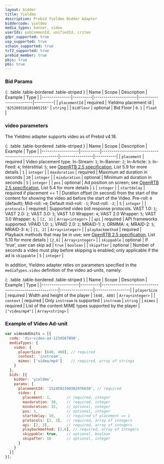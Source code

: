 ```yaml
---
layout: bidder
title: Yieldmo
description: Prebid Yieldmo Bidder Adaptor
biddercode: yieldmo
media_types: banner, video
userIds: pubCommonId, unifiedId, criteo
gdpr_supported: true
usp_supported: true
schain_supported: true
tcf2_supported: true
prebid_member: true
pbjs: true
pbs: true
---
```



### Bid Params

{: .table .table-bordered .table-striped }
| Name          | Scope    | Description          | Example                | Type     |
|---------------|----------|----------------------|------------------------|----------|
| `placementId` | required | Yieldmo placement id | `'825209316101005155'` | `string` |
| `bidFloor`    | optional |      Bid Floor       |         `0.1`          |  `float` |

### video parameters
The Yieldmo adapter supports video as of Prebid v4.18.

{: .table .table-bordered .table-striped }
| Name              | Scope    | Description                                            | Example         | Type      |
|-------------------|----------|--------------------------------------------------------|-----------------|-----------|
| `placement`       | required | Video placement type. In-Stream: `1`; In-Banner: `2`; In-Article: `3`: In-Feed: `4`; Interstitial: `5`; see [OpenRTB 2.5 specification](https://www.iab.com/wp-content/uploads/2016/03/OpenRTB-API-Specification-Version-2-5-FINAL.pdf), List 5.9 for more details | `1` | `integer` |
| `maxduration`     | required | Maximum ad duration in seconds                         | `20`            | `integer` |
| `minduration`     | optional | Minimum ad duration in seconds                         | `5`             | `integer` |
| `pos`             | optional | Ad position on screen; see [OpenRTB 2.5 specification](https://www.iab.com/wp-content/uploads/2016/03/OpenRTB-API-Specification-Version-2-5-FINAL.pdf), List 5.4 for more details | `1`  | `integer` |
| `startdelay`      | required if placement == 1 | Duration offset (in second) from the start of the content for showing the video ad before the start of the Video. Pre-roll: `0` (default); Mid-roll: `>0`; Default mid-roll: `-1`; Post-roll: `-2`; | `5`  | `integer` |
| `protocols`       | required | Supported video bid response protocols. VAST 1.0: `1`; VAST 2.0: `2`; VAST 3.0: `3`; VAST 1.0 Wrapper: `4`; VAST 2.0 Wrapper: `5`; VAST 3.0 Wrapper: `6`; | `[2, 3]`        | `Array<integer>` |
| `api`             | required | API frameworks supported. VPAID 1.0: `1`; VPAID 2.0: `2`; MRAID-1: `3`; ORMMA: `4`; MRAID-2: `5`; MRAID-3: `6`;                                           | `[1, 2]`        | `Array<integer>` |
| `playbackmethod`  | required | Playback methods that may be in use; see [OpenRTB 2.5 specification](https://www.iab.com/wp-content/uploads/2016/03/OpenRTB-API-Specification-Version-2-5-FINAL.pdf), List 5.10 for more details | `[2,6]`  | `Array<integer>` |
| `skippable`       | optional | If 'true', user can skip ad                            | `true`          | `boolean` |
| `skipafter`       | optional | Number of seconds a video must play before skipping is enabled; only applicable if the ad is `skippable` | `5`  | `integer` |

In addition, Yieldmo adapter relies on parameters specified in the `mediaTypes.video` definition of the video ad-units, namely:

{: .table .table-bordered .table-striped }
| Name              | Scope    | Description                                            | Example         | Type             |
|-------------------|----------|--------------------------------------------------------|-----------------|------------------|
| `playerSize`      | required | Width and height of the player                         | `[640, 480]`    | `Array<integer>` |
| `context`         | required | Only `instream` is supported                           | `instream`      | `string`         |
| `mimes`           | required | List of the content MIME types supported by the player | `["video/mp4"]` | `Array<string>`  |


### Example of Video Ad-unit
```javascript
var videoAdUnits = [{
  code: 'div-video-ad-1234567890',
  mediaTypes: {
    video: {
      playerSize: [640, 480], // required
      context: 'instream',
      mimes: ['video/mp4']    // required, array of strings
    }
  },
  bids: [{
    bidder: 'yieldmo',
    params: {
      placementId: '1524592390382976659', // required
      video: {
        placement: 1,       // required, integer
        maxduration: 30,    // required, integer
        minduration: 15,    // optional, integer
        pos: 1,             // optional, integer
        startdelay: 10,     // required if placement == 1
        protocols: [2, 3],  // required, array of integers
        api: [2, 3],        // required, array of integers
        playbackmethod: [2,6], // required, array of integers
        skippable: true,    // optional, boolean
        skipafter: 10       // optional, integer
      }
    }
  }]
}];
```
